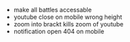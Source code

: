 * make all battles accessable
* youtube close on mobile wrong height
* zoom into brackt kills zoom of youtube
* notification open 404 on mobile
